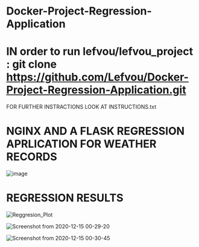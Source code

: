 # Docker-Project-Regression-Application


# IN order to run lefvou/lefvou_project : git clone https://github.com/Lefvou/Docker-Project-Regression-Application.git
FOR FURTHER INSTRACTIONS LOOK AT INSTRUCTIONS.txt

# NGINX AND A FLASK REGRESSION APRLICATION FOR WEATHER RECORDS 
![image](https://user-images.githubusercontent.com/74420150/119054333-1dd88f80-b9d0-11eb-93e7-cc634297651d.png)

# REGRESSION RESULTS

![Reggresion_Plot](https://user-images.githubusercontent.com/74420150/119054443-54aea580-b9d0-11eb-91c3-9a8de35504af.png)


![Screenshot from 2020-12-15 00-29-20](https://user-images.githubusercontent.com/74420150/119054510-6bed9300-b9d0-11eb-8a72-fa2d0443f179.png)


![Screenshot from 2020-12-15 00-30-45](https://user-images.githubusercontent.com/74420150/119054521-6f811a00-b9d0-11eb-81d1-c8bf3e0cb2a2.png)
